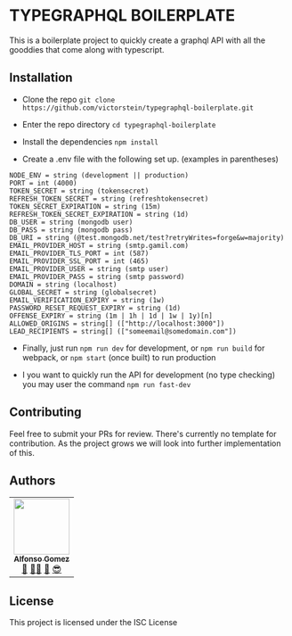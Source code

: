 # TYPEGRAPHQL BOILERPLATE

This is a boilerplate project to quickly create a graphql API with all the gooddies that come along with typescript.

## Installation

* Clone the repo
	```git clone https://github.com/victorstein/typegraphql-boilerplate.git```

* Enter the repo directory
	```cd typegraphql-boilerplate```

* Install the dependencies
	```npm install```

* Create a .env file with the following set up. (examples in parentheses)

```
NODE_ENV = string (development || production)
PORT = int (4000)
TOKEN_SECRET = string (tokensecret)
REFRESH_TOKEN_SECRET = string (refreshtokensecret)
TOKEN_SECRET_EXPIRATION = string (15m)
REFRESH_TOKEN_SECRET_EXPIRATION = string (1d)
DB_USER = string (mongodb user)
DB_PASS = string (mongodb pass)
DB_URI = string (@test.mongodb.net/test?retryWrites=forge&w=majority)
EMAIL_PROVIDER_HOST = string (smtp.gamil.com)
EMAIL_PROVIDER_TLS_PORT = int (587)
EMAIL_PROVIDER_SSL_PORT = int (465)
EMAIL_PROVIDER_USER = string (smtp user)
EMAIL_PROVIDER_PASS = string (smtp password)
DOMAIN = string (localhost)
GLOBAL_SECRET = string (globalsecret)
EMAIL_VERIFICATION_EXPIRY = string (1w)
PASSWORD_RESET_REQUEST_EXPIRY = string (1d)
OFFENSE_EXPIRY = string (1m | 1h | 1d | 1w | 1y)[n]
ALLOWED_ORIGINS = string[] (["http://localhost:3000"])
LEAD_RECIPIENTS = string[] (["someemail@somedomain.com"])
```

* Finally, just run ```npm run dev``` for development, or ```npm run build``` for webpack, or ```npm start``` (once built) to run production

* I you want to quickly run the API for development (no type checking) you may user the command ```npm run fast-dev```

## Contributing

Feel free to submit your PRs for review. There's currently no template for contribution. As the project grows we will look into further implementation of this.

## Authors

<!-- prettier-ignore -->
<table><tr><td align="center"><a href="http://victorstein.github.io"><img src="https://avatars3.githubusercontent.com/u/11080740?v=3" width="100px;" /><br /><sub><b>Alfonso Gomez</b></sub></a><br /><a href="#question" title="Answering Questions">💬</a> <a href="#" title="Documentation">📖</a><a href="#tool" title="Tools">🔧</a> <a href="#review" title="Reviewed Pull Requests">👀</a> <a href="#maintenance" title="Maintenance">😎</a></td></table>

## License

This project is licensed under the ISC License 